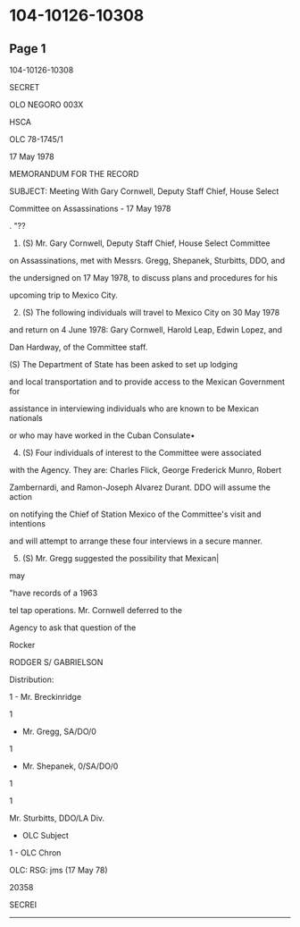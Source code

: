 # 104-10126-10308

## Page 1

104-10126-10308

SECRET

OLO NEGORO 003X

HSCA

OLC 78-1745/1

17 May 1978

MEMORANDUM FOR THE RECORD

SUBJECT: Meeting With Gary Cornwell, Deputy Staff Chief, House Select

Committee on Assassinations - 17 May 1978

. "??

1. (S) Mr. Gary Cornwell, Deputy Staff Chief, House Select Committee

on Assassinations, met with Messrs. Gregg, Shepanek, Sturbitts, DDO, and

the undersigned on 17 May 1978, to discuss plans and procedures for his

upcoming trip to Mexico City.

2. (S) The following individuals will travel to Mexico City on 30 May 1978

and return on 4 June 1978: Gary Cornwell, Harold Leap, Edwin Lopez, and

Dan Hardway, of the Committee staff.

(S) The Department of State has been asked to set up lodging

and local transportation and to provide access to the Mexican Government for

assistance in interviewing individuals who are known to be Mexican nationals

or who may have worked in the Cuban Consulate•

4. (S) Four individuals of interest to the Committee were associated

with the Agency. They are: Charles Flick, George Frederick Munro, Robert

Zambernardi, and Ramon-Joseph Alvarez Durant. DDO will assume the action

on notifying the Chief of Station Mexico of the Committee's visit and intentions

and will attempt to arrange these four interviews in a secure manner.

5. (S) Mr. Gregg suggested the possibility that Mexican|

may

"have records of a 1963

tel tap operations. Mr. Cornwell deferred to the

Agency to ask that question of the

Rocker

RODGER S/ GABRIELSON

Distribution:

1 - Mr. Breckinridge

1

- Mr. Gregg, SA/DO/0

1

- Mr. Shepanek, 0/SA/DO/0

1

1

Mr. Sturbitts, DDO/LA Div.

- OLC Subject

1 - OLC Chron

OLC: RSG: jms (17 May 78)

20358

SECREI

---

